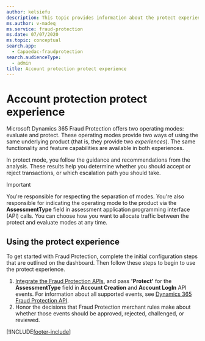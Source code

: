 ```yaml
---
author: kelsiefu
description: This topic provides information about the protect experience in Microsoft Dynamics 365 Fraud Protection.
ms.author: v-madeq
ms.service: fraud-protection
ms.date: 07/07/2020
ms.topic: conceptual
search.app: 
  - Capaedac-fraudprotection
search.audienceType:
  - admin
title: Account protection protect experience
---
```


# Account protection protect experience

Microsoft Dynamics 365 Fraud Protection offers two operating modes: evaluate and protect. These operating modes provide two ways of using the same underlying product (that is, they provide two *experiences*). The same functionality and feature capabilities are available in both experiences.

In protect mode, you follow the guidance and recommendations from the analysis. These results help you determine whether you should accept or reject transactions, or which escalation path you should take.

> [!IMPORTANT]
> You're responsible for respecting the separation of modes. You're also responsible for indicating the operating mode to the product via the **AssessmentType** field in assessment application programming interface (API) calls. You can choose how you want to allocate traffic between the protect and evaluate modes at any time.

## Using the protect experience

To get started with Fraud Protection, complete the initial configuration steps that are outlined on the dashboard. Then follow these steps to begin to use the protect experience.

1. [Integrate the Fraud Protection APIs](integrate-ap-api.md), and pass **'Protect'** for the **AssessmentType** field in **Account Creation** and **Account LogIn** API events. For information about all supported events, see [Dynamics 365 Fraud Protection API](https://go.microsoft.com/fwlink/?linkid=2084942).
2. Honor the decisions that Fraud Protection merchant rules make about whether those events should be approved, rejected, challenged, or reviewed.


[!INCLUDE[footer-include](includes/footer-banner.md)]